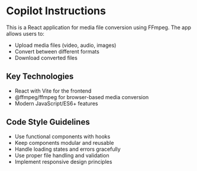 # Copilot Instructions

<!-- Use this file to provide workspace-specific custom instructions to Copilot. For more details, visit https://code.visualstudio.com/docs/copilot/copilot-customization#_use-a-githubcopilotinstructionsmd-file -->

This is a React application for media file conversion using FFmpeg. The app allows users to:
- Upload media files (video, audio, images)
- Convert between different formats
- Download converted files

## Key Technologies
- React with Vite for the frontend
- @ffmpeg/ffmpeg for browser-based media conversion
- Modern JavaScript/ES6+ features

## Code Style Guidelines
- Use functional components with hooks
- Keep components modular and reusable
- Handle loading states and errors gracefully
- Use proper file handling and validation
- Implement responsive design principles
